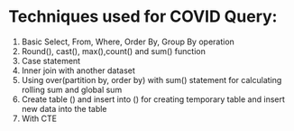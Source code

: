 # Techniques used for COVID Query:
1.	Basic Select, From, Where, Order By, Group By operation
2.	Round(), cast(), max(),count() and sum() function
3.	Case statement
4.	Inner join with another dataset 
5.	Using over(partition by, order by) with sum() statement for calculating rolling sum and global sum
6.	Create table () and  insert into () for creating temporary table and insert new data into the table
7.	With CTE
